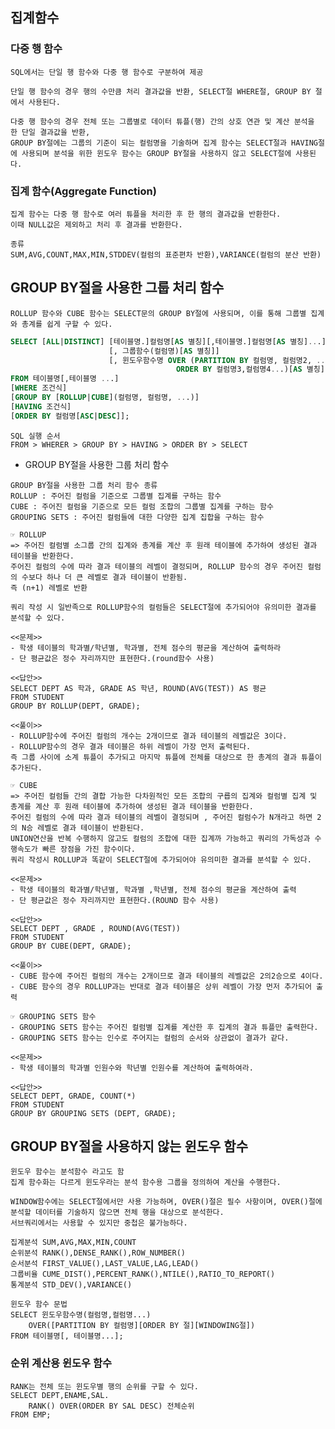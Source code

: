 ## 집계함수

### 다중 행 함수
    SQL에서는 단일 행 함수와 다중 행 함수로 구분하여 제공

    단일 행 함수의 경우 행의 수만큼 처리 결과값을 반환, SELECT절 WHERE절, GROUP BY 절에서 사용된다.

    다중 행 함수의 경우 전체 또는 그룹별로 데이터 튜플(행) 간의 상호 연관 및 계산 분석을 한 단일 결과값을 반환,
    GROUP BY절에는 그룹의 기준이 되는 컬럼명을 기술하며 집계 함수는 SELECT절과 HAVING절에 사용되며 분석을 위한 윈도우 함수는 GROUP BY절을 사용하지 않고 SELECT절에 사용된다.

### 집계 함수(Aggregate Function)
    집계 함수는 다중 행 함수로 여러 튜플을 처리한 후 한 행의 결과값을 반환한다.
    이때 NULL값은 제외하고 처리 후 결과를 반환한다.

    종류
    SUM,AVG,COUNT,MAX,MIN,STDDEV(컬럼의 표준편차 반환),VARIANCE(컬럼의 분산 반환)

## GROUP BY절을 사용한 그룹 처리 함수
    ROLLUP 함수와 CUBE 함수는 SELECT문의 GROUP BY절에 사용되며, 이를 통해 그룹별 집계와 총계를 쉽게 구할 수 있다.
```sql
SELECT [ALL|DISTINCT] [테이블명.]컬럼명[AS 별칭][,테이블명.]컬럼명[AS 별칭]...]
                      [, 그룹함수(컬럼명)[AS 별칭]]
                      [, 윈도우함수명 OVER (PARTITION BY 컬럼명, 컬럼명2, ...
                                     ORDER BY 컬럼명3,컬럼명4...)[AS 별칭]]
FROM 테이블명[,테이블명 ...]
[WHERE 조건식]
[GROUP BY [ROLLUP|CUBE](컬럼명, 컬럼명, ...)]
[HAVING 조건식]
[ORDER BY 컬럼명[ASC|DESC]];
```
```
SQL 실행 순서
FROM > WHERER > GROUP BY > HAVING > ORDER BY > SELECT
```
- GROUP BY절을 사용한 그룹 처리 함수
```
GROUP BY절을 사용한 그룹 처리 함수 종류
ROLLUP : 주어진 컬럼을 기준으로 그룹별 집계를 구하는 함수
CUBE : 주어진 컬럼을 기준으로 모든 컬럼 조합의 그룹별 집계를 구하는 함수
GROUPING SETS : 주어진 컬럼들에 대한 다양한 집계 집합을 구하는 함수

```
```
☞ ROLLUP
=> 주어진 컬럼별 소그룹 간의 집계와 총계를 계산 후 원래 테이블에 추가하여 생성된 결과 테이블을 반환한다.
주어진 컬럼의 수에 따라 결과 테이블의 레벨이 결정되며, ROLLUP 함수의 경우 주어진 컬럼의 수보다 하나 더 큰 레벨로 결과 테이블이 반환됨.
즉 (n+1) 레벨로 반환

쿼리 작성 시 일반족으로 ROLLUP함수의 컬럼들은 SELECT절에 추가되어야 유의미한 결과를 분석할 수 있다.

<<문제>>
- 학생 테이블의 학과별/학년별, 학과별, 전체 점수의 평균을 계산하여 출력하라
- 단 평균값은 정수 자리까지만 표현한다.(round함수 사용)

<<답안>>
SELECT DEPT AS 학과, GRADE AS 학년, ROUND(AVG(TEST)) AS 평균
FROM STUDENT
GROUP BY ROLLUP(DEPT, GRADE);

<<풀이>>
- ROLLUP함수에 주어진 컬럼의 개수는 2개이므로 결과 테이블의 레벨값은 3이다.
- ROLLUP함수의 경우 결과 테이블은 하위 레벨이 가장 먼저 출력된다.
즉 그룹 사이에 소계 튜플이 추가되고 마지막 튜플에 전체를 대상으로 한 총계의 결과 튜플이 추가된다.

☞ CUBE
=> 주어진 컬럼들 간의 결합 가능한 다차원적인 모든 조합의 구릅의 집계와 컬럼별 집계 및 총계를 계산 후 원래 테이블에 추가하여 생성된 결과 테이블을 반환한다.
주어진 컬럼의 수에 따라 결과 테이블의 레벨이 결정되며 , 주어진 컬럼수가 N개라고 하면 2의 N승 레벨로 결과 테이블이 반환된다.
UNION연산을 반복 수행하지 않고도 컬럼의 조합에 대한 집계까 가능하고 쿼리의 가독성과 수행속도가 빠른 장점을 가진 함수이다.
쿼리 작성시 ROLLUP과 똑같이 SELECT절에 추가되어야 유의미한 결과를 분석할 수 있다.

<<문제>>
- 학생 테이블의 확과별/학년별, 학과별 ,학년별, 전체 점수의 평균을 계산하여 출력
- 단 평균값은 정수 자리까지만 표현한다.(ROUND 함수 사용)

<<답안>>
SELECT DEPT , GRADE , ROUND(AVG(TEST))
FROM STUDENT 
GROUP BY CUBE(DEPT, GRADE);

<<풀이>>
- CUBE 함수에 주어진 컬럼의 개수는 2개이므로 결과 테이블의 레벨값은 2의2승으로 4이다.
- CUBE 함수의 경우 ROLLUP과는 반대로 결과 테이블은 상위 레벨이 가장 먼저 추가되어 출력

☞ GROUPING SETS 함수
- GROUPING SETS 함수는 주어진 컬럼별 집계를 계산한 후 집계의 결과 튜플만 출력한다.
- GROUPING SETS 함수는 인수로 주어지는 컬럼의 순서와 상관없이 결과가 같다.

<<문제>>
- 학생 테이블의 학과별 인원수와 학년별 인원수를 계산하여 출력하여라.

<<답안>>
SELECT DEPT, GRADE, COUNT(*)
FROM STUDENT
GROUP BY GROUPING SETS (DEPT, GRADE);
```

## GROUP BY절을 사용하지 않는 윈도우 함수
    윈도우 함수는 분석함수 라고도 함
    집계 함수화는 다르게 윈도우라는 분석 함수용 그룹을 정의하여 계산을 수행한다.

    WINDOW함수에는 SELECT절에서만 사용 가능하며, OVER()절은 필수 사항이며, OVER()절에 분석할 데이터를 기술하지 않으면 전체 행을 대상으로 분석한다.
    서브쿼리에서는 사용할 수 있지만 중첩은 불가능하다.

    집계분석 SUM,AVG,MAX,MIN,COUNT
    순위분석 RANK(),DENSE_RANK(),ROW_NUMBER()
    순서분석 FIRST_VALUE(),LAST_VALUE,LAG,LEAD()
    그룹비율 CUME_DIST(),PERCENT_RANK(),NTILE(),RATIO_TO_REPORT()
    통계분석 STD_DEV(),VARIANCE()

```
윈도우 함수 문법
SELECT 윈도우함수명(컬럼명,컬럼명...)
    OVER([PARTITION BY 컬럼명][ORDER BY 절][WINDOWING절])
FROM 테이블명[, 테이블명...];
```
### 순위 계산용 윈도우 함수
    RANK는 전체 또는 윈도우별 행의 순위를 구할 수 있다.
    SELECT DEPT,ENAME,SAL.
        RANK() OVER(ORDER BY SAL DESC) 전체순위
    FROM EMP;
